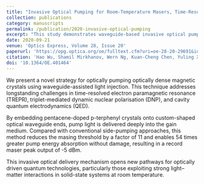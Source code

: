 ```yaml
---
title: "Invasive Optical Pumping for Room-Temperature Masers, Time-Resolved EPR, Triplet-DNP, and Quantum Engines Exploiting Strong Coupling"
collection: publications
category: manuscripts
permalink: /publication/2020-invasive-optical-pumping
excerpt: "This study demonstrates waveguide-based invasive optical pumping of pentacene crystals, enabling enhanced energy delivery for room-temperature masers and triplet-DNP systems."
date: 2020-09-21
venue: 'Optics Express, Volume 28, Issue 20'
paperurl: 'https://opg.optica.org/oe/fulltext.cfm?uri=oe-28-20-29691&id=439833'
citation: 'Hao Wu, Shamil Mirkhanov, Wern Ng, Kuan-Cheng Chen, Yuling Xiong, Mark Oxborrow (2020). &quot;Invasive Optical Pumping for Room-Temperature Masers, Time-Resolved EPR, Triplet-DNP, and Quantum Engines Exploiting Strong Coupling.&quot; <i>Optics Express</i>, 28(20), 29691–29702.'
doi: '10.1364/OE.401464'
---
```

We present a novel strategy for optically pumping optically dense magnetic crystals using waveguide-assisted light injection. This technique addresses longstanding challenges in time-resolved electron paramagnetic resonance (TREPR), triplet-mediated dynamic nuclear polarisation (DNP), and cavity quantum electrodynamics (QED).

By embedding pentacene-doped p-terphenyl crystals onto custom-shaped optical waveguide ends, pump light is delivered deeply into the gain medium. Compared with conventional side-pumping approaches, this method reduces the masing threshold by a factor of 11 and enables 54 times greater pump energy absorption without damage, resulting in a record maser peak output of -5 dBm.

This invasive optical delivery mechanism opens new pathways for optically driven quantum technologies, particularly those exploiting strong light–matter interactions in solid-state systems at room temperature.
